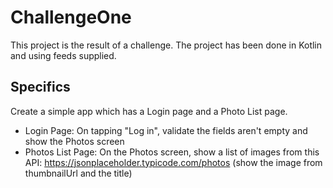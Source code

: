 # ChallengeOne

This project is the result of a challenge.  The project has been done in Kotlin and using feeds supplied.

## Specifics

Create a simple app which has a Login page and a Photo List page.

* Login Page: On tapping "Log in", validate the fields aren't empty and show the Photos screen
* Photos List Page: On the Photos screen, show a list of images from this API: https://jsonplaceholder.typicode.com/photos (show the image from thumbnailUrl and the title)
